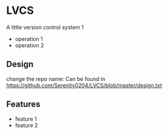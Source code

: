 
# LVCS
A little version control system 1 

* operation 1
* operation 2


## Design
change the repo name:
Can be found in https://github.com/Serenity0204/LVCS/blob/master/design.txt


## Features

- feature 1
- feature 2


